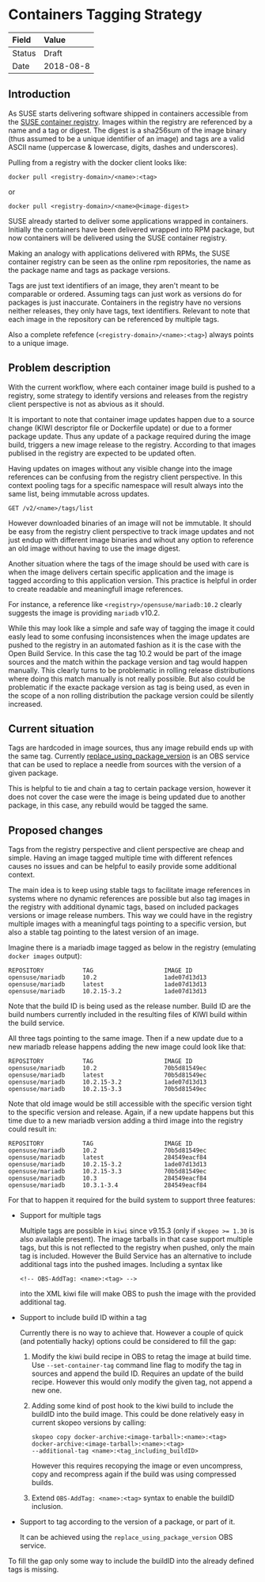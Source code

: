 ﻿# Containers Tagging Strategy

| Field  | Value      |
|:-------|:-----------|
| Status | Draft      |
| Date   | 2018-08-8  |

## Introduction

As SUSE starts delivering software shipped in containers accessible
from the [SUSE container registry](https://registry.suse.de). Images within the
registry are referenced by a name and a tag or digest. The digest
is a sha256sum of the image binary (thus assumed to be a unique identifier
of an image) and tags are a valid ASCII name (uppercase & lowercase, digits,
dashes and underscores).

Pulling from a registry with the docker client looks like:

```
docker pull <registry-domain>/<name>:<tag>
```

or 

```
docker pull <registry-domain>/<name>@<image-digest>
```

SUSE already started to deliver some applications wrapped in containers.
Initially the containers have been delivered wrapped into RPM package, but now
containers will be delivered using the SUSE container registry.

Making an analogy with applications delivered with RPMs, the SUSE container
registry can be seen as the online rpm repositories, the name as the package
name and tags as package versions.

Tags are just text identifiers of an image, they aren't meant to be comparable
or ordered. Assuming tags can just work as versions do for packages is just
inaccurate. Containers in the registry have no versions neither releases, they
only have tags, text identifiers. Relevant to note that each image in the
repository can be referenced by multiple tags. 

Also a complete refefence (`<registry-domain>/<name>:<tag>`) always
points to a unique image.

## Problem description

With the current workflow, where each container image build is pushed to a
registry, some strategy to identify versions and releases from the registry
client perspective is not as abvious as it should. 

It is important to note that container image updates happen due to a source
change (KIWI descriptor file or Dockerfile update) or due to a former package
update. Thus any update of a package required during the image build,
triggers a new image release to the registry. According to that images
publised in the registry are expected to be updated often.

Having updates on images without any visible change into the image references
can be confusing from the registry client perspective. In this context pooling
tags for a specific namespace will result always into the same list, being 
immutable across updates. 

```
GET /v2/<name>/tags/list
```

However downloaded binaries of an image will not be immutable. It should
be easy from the registry client perspective to track image updates and not
just endup with different image binaries and wihout any option to reference
an old image without having to use the image digest.

Another situation where the tags of the image should be used with care is when
the image delivers certain specific application and the image is tagged
according to this application version. This practice is helpful in
order to create readable and meaningfull image references. 

For instance, a reference like `<registry>/opensuse/mariadb:10.2` clearly
suggests the image is providing `mariadb` v10.2.

While this may look like a simple and safe way of tagging the image it could
easly lead to some confusing inconsistences when the image updates are pushed
to the registry in an automated fashion as it is the case with the Open
Build Service. In this case the tag 10.2 would be part of the image sources
and the match within the package version and tag would happen manually. This
clearly turns to be problematic in rolling release distributions where doing
this match manually is not really possible. But also could be problematic
if the exacte package version as tag is being used, as even in the scope of a
non rolling distribution the package version could be silently increased.


## Current situation

Tags are hardcoded in image sources, thus any image rebuild ends up with the
same tag. Currently
[replace_using_package_version](https://github.com/openSUSE/obs-service-replace_using_package_version)
is an OBS service that can be used to replace a needle from sources with the
version of a given package.

This is helpful to tie and chain a tag to certain package version, however
it does not cover the case were the image is being updated due to another
package, in this case, any rebuild would be tagged the same.

## Proposed changes

Tags from the registry perspective and client perspective are cheap and simple.
Having an image tagged multiple time with different refences causes no issues
and can be helpful to easily provide some additional context.

The main idea is to keep using stable tags to facilitate image references
in systems where no dynamic references are possible but also tag images in the
registry with additional dynamic tags, based on included packages versions or
image release numbers. This way we could have in the registry multiple images
with a meaningful tags pointing to a specific version, but also a stable tag
pointing to the latest version of an image.

Imagine there is a mariadb image tagged as below in the registry (emulating
`docker images` output):

```
REPOSITORY           TAG                    IMAGE ID
opensuse/mariadb     10.2                   1ade07d13d13
opensuse/mariadb     latest                 1ade07d13d13
opensuse/mariadb     10.2.15-3.2            1ade07d13d13
```

Note that the build ID is being used as the release number. Build ID are
the build numbers currently included in the resulting files of KIWI build
within the build service.

All three tags pointing to the same image. Then if a new update due to a new
mariadb release happens adding the new image could look like that:

```
REPOSITORY           TAG                    IMAGE ID
opensuse/mariadb     10.2                   70b5d81549ec
opensuse/mariadb     latest                 70b5d81549ec
opensuse/mariadb     10.2.15-3.2            1ade07d13d13
opensuse/mariadb     10.2.15-3.3            70b5d81549ec
```

Note that old image would be still accessible with the specific version tight
to the specific version and release. Again, if a new update happens but this
time due to a new mariadb version adding a third image into the registry could
result in:

```
REPOSITORY           TAG                    IMAGE ID
opensuse/mariadb     10.2                   70b5d81549ec
opensuse/mariadb     latest                 284549eacf84
opensuse/mariadb     10.2.15-3.2            1ade07d13d13
opensuse/mariadb     10.2.15-3.3            70b5d81549ec
opensuse/mariadb     10.3                   284549eacf84
opensuse/mariadb     10.3.1-3.4             284549eacf84
```

For that to happen it required for the build system to support three features:

* Support for multiple tags

  Multiple tags are possible in `kiwi` since v9.15.3 (only if 
  `skopeo >= 1.30` is also available present). The image tarballs in that case
  support multiple tags, but this is not reflected to the registry when pushed,
  only the main tag is included.
  However the Build Service has an alternative to include additional tags into
  the pushed images. Including a syntax like

  ```
  <!-- OBS-AddTag: <name>:<tag> -->
  ```
  into the XML kiwi file will make OBS to push the image with the provided
  additional tag.

* Support to include build ID within a tag

  Currently there is no way to achieve that. However a couple of quick
  (and potentially hacky) options could be considered to fill the gap:

  1. Modify the kiwi build recipe in OBS to retag the image at build time.
     Use `--set-container-tag` command line flag to modify the tag in sources
     and append the build ID. Requires an update of the build recipe.
     However this would only modify the given tag, not append a new one.

  2. Adding some kind of post hook to the kiwi build to include the buildID
     into the build image. This could be done relatively easy in current
     skopeo versions by calling:

     ```
     skopeo copy docker-archive:<image-tarball>:<name>:<tag> 
     docker-archive:<image-tarball>:<name>:<tag>
     --additional-tag <name>:<tag_including_buildID>
     ```

     However this requires recopying the image or even uncompress, copy and
     recompress again if the build was using compressed builds.

  3. Extend `OBS-AddTag: <name>:<tag>` syntax to enable the buildID inclusion.

* Support to tag according to the version of a package, or part of it.

  It can be achieved using the `replace_using_package_version` OBS service.

To fill the gap only some way to include the buildID into the already
defined tags is missing.

